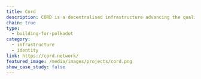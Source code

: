 ```yaml
---
title: Cord
description: CORD is a decentralised infrastructure advancing the quality and utility of identification systems.
chain: true
type:
  - building-for-polkadot
category:
  - infrastructure
  - identity
link: https://cord.network/
featured_image: /media/images/projects/cord.png
show_case_study: false
---
```

